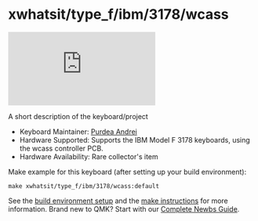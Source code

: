# xwhatsit/type_f/ibm/3178/wcass

![xwhatsit/type_f/ibm/3178/wcass](https://deskthority.net/download/file.php?id=17372)

A short description of the keyboard/project

* Keyboard Maintainer: [Purdea Andrei](https://github.com/purdeaandrei)
* Hardware Supported: Supports the IBM Model F 3178 keyboards, using the wcass controller PCB.
* Hardware Availability: Rare collector's item

Make example for this keyboard (after setting up your build environment):

    make xwhatsit/type_f/ibm/3178/wcass:default

See the [build environment setup](https://docs.qmk.fm/#/getting_started_build_tools) and the [make instructions](https://docs.qmk.fm/#/getting_started_make_guide) for more information. Brand new to QMK? Start with our [Complete Newbs Guide](https://docs.qmk.fm/#/newbs).
